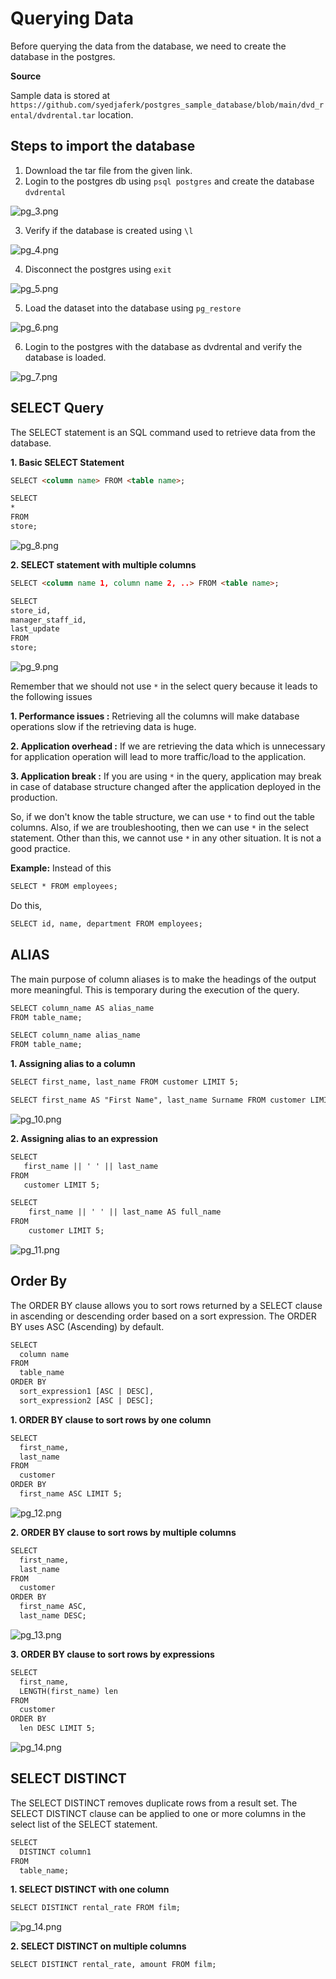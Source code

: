 # Querying Data

Before querying the data from the database, we need to create the database in the postgres.


**Source**

Sample data is stored at ` 
https://github.com/syedjaferk/postgres_sample_database/blob/main/dvd_rental/dvdrental.tar` location.

## Steps to import the database

1. Download the tar file from the given link.
2. Login to the postgres db using `psql postgres` and create the database `dvdrental`

![pg_3.png](../assets/pg_3.png)

3. Verify if the database is created using `\l`

![pg_4.png](../assets/pg_4.png)

4. Disconnect the postgres using `exit`

![pg_5.png](../assets/pg_5.png)

5. Load the dataset into the database using `pg_restore`

![pg_6.png](../assets/pg_6.png)

6. Login to the postgres with the database as dvdrental and verify the database is loaded.

![pg_7.png](../assets/pg_7.png)


## SELECT Query

The SELECT statement is an SQL command used to retrieve data from the database.

**1. Basic SELECT Statement**

```html
SELECT <column name> FROM <table name>;
```

```html
SELECT 
*
FROM
store;
```
![pg_8.png](../assets/pg_8.png)

**2. SELECT statement with multiple columns**

```html
SELECT <column name 1, column name 2, ..> FROM <table name>;
```

```html
SELECT 
store_id,
manager_staff_id,
last_update
FROM
store;
```
![pg_9.png](../assets/pg_9.png)

Remember that we should not use `*` in the select query because it leads to the following issues

**1. Performance issues :** Retrieving all the columns will make database operations slow if the retrieving data is huge.

**2. Application overhead :**
If we are retrieving the data
which is unnecessary for application operation will lead to more traffic/load to the application.

**3. Application break :** If you are using `*` in the query, application may break in case of database structure changed after the application deployed in the production.

So, if we don't know the table structure, we can use `*` to find out the table columns.
Also, if we are troubleshooting, then we can use `*` in the select statement. Other than this, we cannot use `*`
in any other situation. It is not a good practice.

**Example:** Instead of this

```html
SELECT * FROM employees;
```
Do this,
```html
SELECT id, name, department FROM employees;
```

## ALIAS

The main purpose of column aliases is to make the headings of the output more meaningful.
This is temporary during the execution of the query.


```html
SELECT column_name AS alias_name
FROM table_name;

SELECT column_name alias_name
FROM table_name;
```

**1. Assigning alias to a column**

```html
SELECT first_name, last_name FROM customer LIMIT 5;
```

```html
SELECT first_name AS "First Name", last_name Surname FROM customer LIMIT 5;
```

![pg_10.png](../assets/pg_10.png)


**2. Assigning alias to an expression**


```html
SELECT
   first_name || ' ' || last_name
FROM
   customer LIMIT 5;
```
```html
SELECT
    first_name || ' ' || last_name AS full_name
FROM
    customer LIMIT 5;

```
![pg_11.png](../assets/pg_11.png)

## Order By

The ORDER BY clause allows you to sort rows returned by a SELECT clause in ascending or descending order based on a sort expression.
The ORDER BY uses ASC (Ascending) by default.

```html
SELECT
  column name
FROM
  table_name
ORDER BY
  sort_expression1 [ASC | DESC],
  sort_expression2 [ASC | DESC];
```

**1. ORDER BY clause to sort rows by one column**

```html
SELECT
  first_name,
  last_name
FROM
  customer
ORDER BY
  first_name ASC LIMIT 5;
```

![pg_12.png](../assets/pg_12.png)

**2. ORDER BY clause to sort rows by multiple columns**

```html
SELECT
  first_name,
  last_name
FROM
  customer
ORDER BY
  first_name ASC,
  last_name DESC;
```

![pg_13.png](../assets/pg_13.png)

**3. ORDER BY clause to sort rows by expressions**

```html
SELECT
  first_name,
  LENGTH(first_name) len
FROM
  customer
ORDER BY
  len DESC LIMIT 5;
```

![pg_14.png](../assets/pg_14.png)


## SELECT DISTINCT

The SELECT DISTINCT removes duplicate rows from a result set.
The SELECT DISTINCT clause can be applied to one or more columns in the select list of the SELECT statement.

```html
SELECT
  DISTINCT column1
FROM
  table_name;
```

**1. SELECT DISTINCT with one column**

```html
SELECT DISTINCT rental_rate FROM film;
```

![pg_14.png](../assets/pg_14.png)


**2. SELECT DISTINCT on multiple columns**

```html
SELECT DISTINCT rental_rate, amount FROM film;
```

